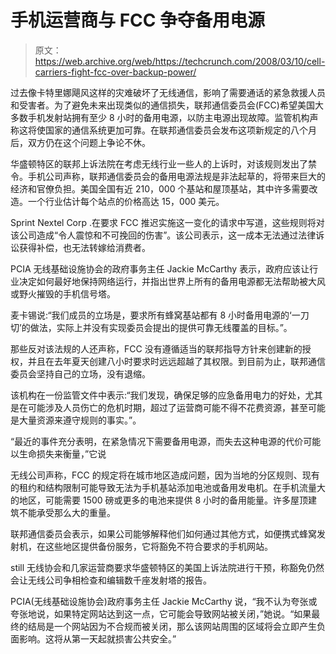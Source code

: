 # 手机运营商与 FCC 争夺备用电源

> 原文：<https://web.archive.org/web/https://techcrunch.com/2008/03/10/cell-carriers-fight-fcc-over-backup-power/>

过去像卡特里娜飓风这样的灾难破坏了无线通信，影响了需要通话的紧急救援人员和受害者。为了避免未来出现类似的通信损失，联邦通信委员会(FCC)希望美国大多数手机发射站拥有至少 8 小时的备用电源，以防主电源出现故障。监管机构声称这将使国家的通信系统更加可靠。在联邦通信委员会发布这项新规定的八个月后，双方仍在这个问题上争论不休。

华盛顿特区的联邦上诉法院在考虑无线行业一些人的上诉时，对该规则发出了禁令。手机公司声称，联邦通信委员会的备用电源法规是非法起草的，将带来巨大的经济和官僚负担。美国全国有近 210，000 个基站和屋顶基站，其中许多需要改造。一个行业估计每个站点的价格高达 15，000 美元。

Sprint Nextel Corp .在要求 FCC 推迟实施这一变化的请求中写道，这些规则将对该公司造成“令人震惊和不可挽回的伤害”。该公司表示，这一成本无法通过法律诉讼获得补偿，也无法转嫁给消费者。

PCIA 无线基础设施协会的政府事务主任 Jackie McCarthy 表示，政府应该让行业决定如何最好地保持网络运行，并指出世界上所有的备用电源都无法帮助被大风或野火摧毁的手机信号塔。

麦卡锡说:“我们成员的立场是，要求所有蜂窝基站都有 8 小时备用电源的‘一刀切’的做法，实际上并没有实现委员会提出的提供可靠无线覆盖的目标。”。

那些反对该法规的人还声称，FCC 没有遵循适当的联邦指导方针来创建新的授权，并且在去年夏天创建八小时要求时远远超越了其权限。到目前为止，联邦通信委员会坚持自己的立场，没有退缩。

该机构在一份监管文件中表示:“我们发现，确保足够的应急备用电力的好处，尤其是在可能涉及人员伤亡的危机时期，超过了运营商可能不得不花费资源，甚至可能是大量资源来遵守规则的事实。”。

“最近的事件充分表明，在紧急情况下需要备用电源，而失去这种电源的代价可能以生命损失来衡量，”它说

无线公司声称，FCC 的规定将在城市地区造成问题，因为当地的分区规则、现有的租约和结构限制可能导致无法为手机基站添加电池或备用发电机。在手机流量大的地区，可能需要 1500 磅或更多的电池来提供 8 小时的备用能量。许多屋顶建筑不能承受那么大的重量。

联邦通信委员会表示，如果公司能够解释他们如何通过其他方式，如便携式蜂窝发射机，在这些地区提供备份服务，它将豁免不符合要求的手机网站。

still 无线协会和几家运营商要求华盛顿特区的美国上诉法院进行干预，称豁免仍然会让无线公司争相检查和编辑数千座发射塔的报告。

PCIA(无线基础设施协会)政府事务主任 Jackie McCarthy 说，“我不认为夸张或夸张地说，如果特定网站达到这一点，它可能会导致网站被关闭，”她说。“如果最终的结局是一个网站因为不合规而被关闭，那么该网站周围的区域将会立即产生负面影响。这将从第一天起就损害公共安全。”